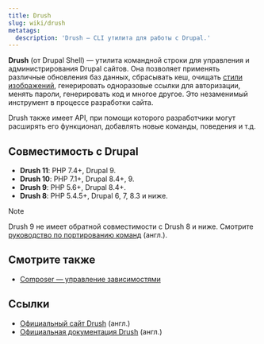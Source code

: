```yaml
---
title: Drush
slug: wiki/drush
metatags:
  description: 'Drush — CLI утилита для работы с Drupal.'
---
```

 
**Drush** (от Drupal Shell) — утилита командной строки для управления и администрирования Drupal сайтов. Она позволяет применять различные обновления баз данных, сбрасывать кеш, очищать [стили изображений](../drupal/9/image/image-styles/index.md), генерировать одноразовые ссылки для авторизации, менять пароли, генерировать код и многое другое. Это незаменимый инструмент в процессе разработки сайта.

Drush также имеет API, при помощи которого разработчики могут расширять его функционал, добавлять новые команды, поведения и т.д.

## Совместимость с Drupal

- **Drush 11**: PHP 7.4+, Drupal 9.
- **Drush 10**: PHP 7.1+, Drupal 8.4+, 9.
- **Drush 9**: PHP 5.6+, Drupal 8.4+.
- **Drush 8**: PHP 5.4.5+, Drupal 6, 7, 8.3 и ниже.

> [!NOTE]
> Drush 9 не имеет обратной совместимости с Drush 8 и ниже. Смотрите [руководство по портированию команд](https://weitzman.github.io/blog/port-to-drush9) (англ.).

## Смотрите также

- [Composer — управление зависимостями](../composer/index.md)

## Ссылки

- [Официальный сайт Drush](https://www.drush.org/) (англ.)
- [Официальная документация Drush](http://docs.drush.org/) (англ.)
